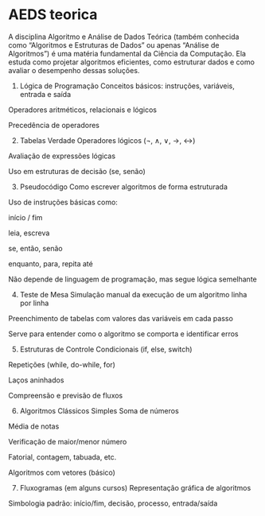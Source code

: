 # AEDS teorica
A disciplina Algoritmo e Análise de Dados Teórica (também conhecida como “Algoritmos e Estruturas de Dados” ou apenas “Análise de Algoritmos”) é uma matéria fundamental da Ciência da Computação. Ela estuda como projetar algoritmos eficientes, como estruturar dados e como avaliar o desempenho dessas soluções.

1. Lógica de Programação
Conceitos básicos: instruções, variáveis, entrada e saída

Operadores aritméticos, relacionais e lógicos

Precedência de operadores

2. Tabelas Verdade
Operadores lógicos (¬, ∧, ∨, →, ↔)

Avaliação de expressões lógicas

Uso em estruturas de decisão (se, senão)

3. Pseudocódigo
Como escrever algoritmos de forma estruturada

Uso de instruções básicas como:

início / fim

leia, escreva

se, então, senão

enquanto, para, repita até

Não depende de linguagem de programação, mas segue lógica semelhante

4. Teste de Mesa
Simulação manual da execução de um algoritmo linha por linha

Preenchimento de tabelas com valores das variáveis em cada passo

Serve para entender como o algoritmo se comporta e identificar erros

5. Estruturas de Controle
Condicionais (if, else, switch)

Repetições (while, do-while, for)

Laços aninhados

Compreensão e previsão de fluxos

6. Algoritmos Clássicos Simples
Soma de números

Média de notas

Verificação de maior/menor número

Fatorial, contagem, tabuada, etc.

Algoritmos com vetores (básico)

7. Fluxogramas (em alguns cursos)
Representação gráfica de algoritmos

Simbologia padrão: início/fim, decisão, processo, entrada/saída
